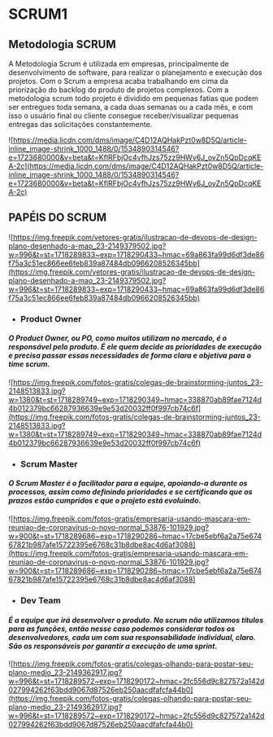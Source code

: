 # SCRUM1

## **Metodologia SCRUM**

A Metodologia Scrum é utilizada em empresas, principalmente de desenvolvimento de software, para realizar o planejamento e execução dos projetos. Com o Scrum a empresa acaba trabalhando em cima da priorização do backlog do produto de projetos complexos. Com a metodologia scrum todo projeto é dividido em pequenas fatias que podem ser entregues toda semana, a cada duas semanas ou a cada mês, e com isso o usuário final ou cliente consegue receber/visualizar pequenas entregas das solicitações constantemente.

![https://media.licdn.com/dms/image/C4D12AQHakPzt0w8D5Q/article-inline_image-shrink_1000_1488/0/1534890314546?e=1723680000&v=beta&t=KflRFbjOc4vfhJzs75zz9HWv6J_ovZn5QpDcqKEA-2c](https://media.licdn.com/dms/image/C4D12AQHakPzt0w8D5Q/article-inline_image-shrink_1000_1488/0/1534890314546?e=1723680000&v=beta&t=KflRFbjOc4vfhJzs75zz9HWv6J_ovZn5QpDcqKEA-2c)



## **PAPÉIS DO SCRUM**

![https://img.freepik.com/vetores-gratis/ilustracao-de-devops-de-design-plano-desenhado-a-mao_23-2149379502.jpg?w=996&t=st=1718289833~exp=1718290433~hmac=69a863fa99d6df3de86f75a3c51ec866ee6feb839a87484db0966208526345bb](https://img.freepik.com/vetores-gratis/ilustracao-de-devops-de-design-plano-desenhado-a-mao_23-2149379502.jpg?w=996&t=st=1718289833~exp=1718290433~hmac=69a863fa99d6df3de86f75a3c51ec866ee6feb839a87484db0966208526345bb)


- ### Product Owner
#### *O Product Owner, ou PO, como muitos utilizam no mercado, é o responsável pelo produto. É ele quem decide as prioridades de execução e precisa passar essas necessidades de forma clara e objetiva para o time scrum.* 

![https://img.freepik.com/fotos-gratis/colegas-de-brainstorming-juntos_23-2148513833.jpg?w=1380&t=st=1718289749~exp=1718290349~hmac=338870ab89fae7124d4b012379bc66287936639e9e53d20032ff0f997cb74c6f](https://img.freepik.com/fotos-gratis/colegas-de-brainstorming-juntos_23-2148513833.jpg?w=1380&t=st=1718289749~exp=1718290349~hmac=338870ab89fae7124d4b012379bc66287936639e9e53d20032ff0f997cb74c6f)

- ### Scrum Master
#### *O Scrum Master é o facilitador para a equipe, apoiando-a durante os processos, assim como definindo prioridades e se certificando que os prazos estão cumpridos e que o projeto está evoluindo.*

![https://img.freepik.com/fotos-gratis/empresaria-usando-mascara-em-reuniao-de-coronavirus-o-novo-normal_53876-101929.jpg?w=900&t=st=1718289686~exp=1718290286~hmac=17cbe5ebf6a2a75e67467821b987afe15722395e6768c31b8dbe8ac4d6af3088](https://img.freepik.com/fotos-gratis/empresaria-usando-mascara-em-reuniao-de-coronavirus-o-novo-normal_53876-101929.jpg?w=900&t=st=1718289686~exp=1718290286~hmac=17cbe5ebf6a2a75e67467821b987afe15722395e6768c31b8dbe8ac4d6af3088)

- ### Dev Team
#### *É a equipe que irá desenvolver o produto. No scrum não utilizamos títulos para as funções, então nesse caso podemos considerar todos os desenvolvedores, cada um com sua responsabilidade individual, claro. São os responsáveis por garantir a execução de uma sprint.*

![https://img.freepik.com/fotos-gratis/colegas-olhando-para-postar-seu-plano-medio_23-2149362917.jpg?w=996&t=st=1718289572~exp=1718290172~hmac=2fc556d9c827572a142d027994262f63bdd9067d87526eb250aacdfafcfa44b0](https://img.freepik.com/fotos-gratis/colegas-olhando-para-postar-seu-plano-medio_23-2149362917.jpg?w=996&t=st=1718289572~exp=1718290172~hmac=2fc556d9c827572a142d027994262f63bdd9067d87526eb250aacdfafcfa44b0)


